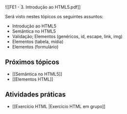 ![[FE1 - 3. Introdução ao HTML5.pdf]]

Será visto nestes tópicos os seguintes assuntos:
- Introdução ao HTML5
- Semântica no HTML5
- Validação; Elementos (genéricos, id, escape, link, img)
- Elementos (tabela, mídia)
- Elementos (formulário)
## Próximos tópicos
- [[Semântica no HTML5]]
- [[Elementos HTML]] 

## Atividades práticas
- [[Exercício HTML |Exercício HTML em grupo]]




